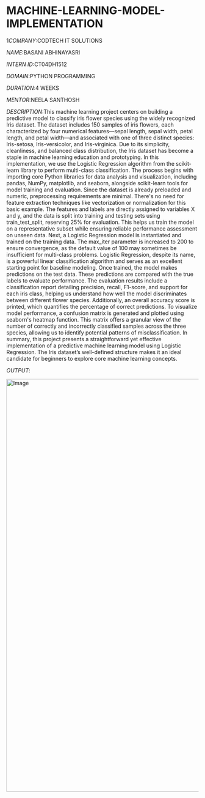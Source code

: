 # MACHINE-LEARNING-MODEL-IMPLEMENTATION

1*COMPANY*:CODTECH IT SOLUTIONS

*NAME*:BASANI ABHINAYASRI

*INTERN ID*:CT04DH1512

*DOMAIN*:PYTHON PROGRAMMING

*DURATION*:4 WEEKS

*MENTOR*:NEELA SANTHOSH

*DESCRIPTION*:This machine learning project centers on building a predictive model to classify iris flower species using the widely recognized Iris dataset. The dataset includes 150 samples of iris flowers, each characterized by four numerical features—sepal length, sepal width, petal length, and petal width—and associated with one of three distinct species: Iris-setosa, Iris-versicolor, and Iris-virginica. Due to its simplicity, cleanliness, and balanced class distribution, the Iris dataset has become a staple in machine learning education and prototyping. In this implementation, we use the Logistic Regression algorithm from the scikit-learn library to perform multi-class classification. The process begins with importing core Python libraries for data analysis and visualization, including pandas, NumPy, matplotlib, and seaborn, alongside scikit-learn tools for model training and evaluation.
Since the dataset is already preloaded and numeric, preprocessing requirements are minimal. There's no need for feature extraction techniques like vectorization or normalization for this basic example. The features and labels are directly assigned to variables X and y, and the data is split into training and testing sets using train_test_split, reserving 25% for evaluation. This helps us train the model on a representative subset while ensuring reliable performance assessment on unseen data.
Next, a Logistic Regression model is instantiated and trained on the training data. The max_iter parameter is increased to 200 to ensure convergence, as the default value of 100 may sometimes be insufficient for multi-class problems. Logistic Regression, despite its name, is a powerful linear classification algorithm and serves as an excellent starting point for baseline modeling. Once trained, the model makes predictions on the test data. These predictions are compared with the true labels to evaluate performance.
The evaluation results include a classification report detailing precision, recall, F1-score, and support for each iris class, helping us understand how well the model discriminates between different flower species. Additionally, an overall accuracy score is printed, which quantifies the percentage of correct predictions. To visualize model performance, a confusion matrix is generated and plotted using seaborn's heatmap function. This matrix offers a granular view of the number of correctly and incorrectly classified samples across the three species, allowing us to identify potential patterns of misclassification.
In summary, this project presents a straightforward yet effective implementation of a predictive machine learning model using Logistic Regression. The Iris dataset’s well-defined structure makes it an ideal candidate for beginners to explore core machine learning concepts. 

*OUTPUT*:

<img width="1920" height="1080" alt="Image" src="https://github.com/user-attachments/assets/e8984fd3-1069-4e72-9937-c6f37ec3242f" />


